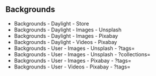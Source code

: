 ## Backgrounds

-   Backgrounds - Daylight - Store
-   Backgrounds - Daylight - Images - Unsplash
-   Backgrounds - Daylight - Images - Pixabay
-   Backgrounds - Daylight - Videos - Pixabay
-   Backgrounds - User - Images - Unsplash - ?tags=
-   Backgrounds - User - Images - Unsplash - ?collections=
-   Backgrounds - User - Images - Pixabay - ?tags=
-   Backgrounds - User - Videos - Pixabay - ?tags=

